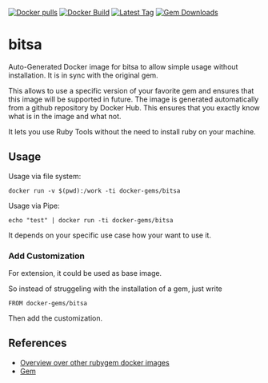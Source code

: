 [![Docker pulls](https://img.shields.io/docker/pulls/rubygem/bitsa.svg)](https://hub.docker.com/r/rubygem/bitsa/)
[![Docker Build](https://img.shields.io/docker/automated/rubygem/bitsa.svg)](https://hub.docker.com/r/rubygem/bitsa/)
[![Latest Tag](https://img.shields.io/github/tag/docker-rubygem/bitsa.svg)](https://hub.docker.com/r/rubygem/bitsa/)
[![Gem Downloads](https://img.shields.io/gem/dt/bitsa.svg)](https://rubygems.org/gems/bitsa/)
# bitsa

Auto-Generated Docker image for bitsa to allow simple usage without installation.
It is in sync with the original gem.

This allows to use a specific version of your favorite gem and ensures that this image will be supported in future.
The image is generated automatically from a github repository by Docker Hub.
This ensures that you exactly know what is in the image and what not.

It lets you use Ruby Tools without the need to install ruby on your machine.

## Usage

Usage via file system:

`docker run -v $(pwd):/work -ti docker-gems/bitsa`

Usage via Pipe:

`echo "test" | docker run -ti docker-gems/bitsa`

It depends on your specific use case how your want to use it.

### Add Customization

For extension, it could be used as base image.

So instead of struggeling with the installation of a gem, just write

`FROM docker-gems/bitsa`

Then add the customization.

## References

 - [Overview over other rubygem docker images](https://github.com/thinkbot/docker-rubygem)
 - [Gem](https://rubygems.org/gems/bitsa/)
